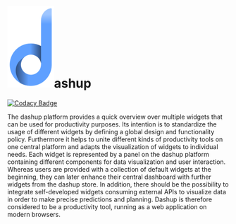 
<h1><img src="./images/logo/dashup_official_icon_small.png" alt="official logo" />ashup</h1>

[![Codacy Badge](https://api.codacy.com/project/badge/Grade/f592e1c013d3405d9bbc773a4ffc8c95)](https://app.codacy.com/app/raphael_6/dashup?utm_source=github.com&utm_medium=referral&utm_content=raphaelmue/dashup&utm_campaign=Badge_Grade_Settings)

The dashup platform provides a quick overview over multiple widgets that can be used for productivity purposes. Its 
intention is to standardize the usage of different widgets by defining a global design and functionality policy. 
Furthermore it helps to unite different kinds of productivity tools on one central platform and adapts the visualization 
of widgets to individual needs. Each widget is represented by a panel on the dashup platform containing different 
components for data visualization and user interaction. Whereas users are provided with a collection of default widgets 
at the beginning, they can later enhance their central dashboard with further widgets from the dashup store. In addition, 
there should be the possibility to integrate self-developed widgets consuming external APIs to visualize data in 
order to make precise predictions and planning. Dashup is therefore considered to be a productivity tool, running as a 
web application on modern browsers.